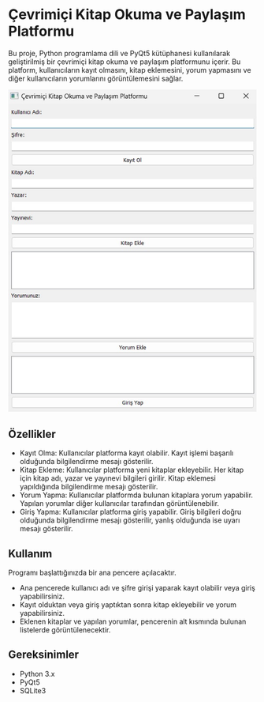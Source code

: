 <h1>Çevrimiçi Kitap Okuma ve Paylaşım Platformu</h1>
<p>Bu proje, Python programlama dili ve PyQt5 kütüphanesi kullanılarak geliştirilmiş bir çevrimiçi kitap okuma ve paylaşım platformunu içerir. Bu platform, kullanıcıların kayıt olmasını, kitap eklemesini, yorum yapmasını ve diğer kullanıcıların yorumlarını görüntülemesini sağlar.</p>
<img src="CevrimiciKitapOkumavePaylasimPlatformu.jpeg"/>
<h2>Özellikler</h2>
<ul>
  <li>Kayıt Olma: Kullanıcılar platforma kayıt olabilir. Kayıt işlemi başarılı olduğunda bilgilendirme mesajı gösterilir.</li>
  <li>Kitap Ekleme: Kullanıcılar platforma yeni kitaplar ekleyebilir. Her kitap için kitap adı, yazar ve yayınevi bilgileri girilir. Kitap eklemesi yapıldığında bilgilendirme mesajı gösterilir.</li>
  <li>Yorum Yapma: Kullanıcılar platformda bulunan kitaplara yorum yapabilir. Yapılan yorumlar diğer kullanıcılar tarafından görüntülenebilir.</li>
  <li>Giriş Yapma: Kullanıcılar platforma giriş yapabilir. Giriş bilgileri doğru olduğunda bilgilendirme mesajı gösterilir, yanlış olduğunda ise uyarı mesajı gösterilir.</li>
</ul>
<h2>Kullanım</h2>
<p>Programı başlattığınızda bir ana pencere açılacaktır.</p>
<ul>
  <li>Ana pencerede kullanıcı adı ve şifre girişi yaparak kayıt olabilir veya giriş yapabilirsiniz.</li>
  <li>Kayıt olduktan veya giriş yaptıktan sonra kitap ekleyebilir ve yorum yapabilirsiniz.</li>
  <li>Eklenen kitaplar ve yapılan yorumlar, pencerenin alt kısmında bulunan listelerde görüntülenecektir.</li>
</ul>
<h2>Gereksinimler</h2>
<ul>
  <li>Python 3.x</li>
  <li>PyQt5</li>
  <li>SQLite3</li>
</ul>
